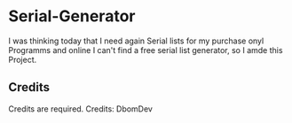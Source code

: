 # Serial-Generator
I was thinking today that I need again Serial lists for my purchase onyl Programms and online I can't find a free serial list generator, so I amde this Project.

## Credits
Credits are required.
Credits: DbomDev
